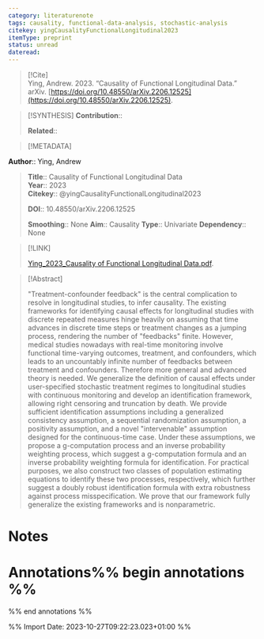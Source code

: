 ```yaml
---
category: literaturenote
tags: causality, functional-data-analysis, stochastic-analysis
citekey: yingCausalityFunctionalLongitudinal2023
itemType: preprint
status: unread  
dateread:  
---
```


> [!Cite]  
> Ying, Andrew. 2023. “Causality of Functional Longitudinal Data.” arXiv. [https://doi.org/10.48550/arXiv.2206.12525](https://doi.org/10.48550/arXiv.2206.12525).

> [!SYNTHESIS] 
>**Contribution**::
>
>**Related**:: 
>

> [!METADATA]  
>
**Author**:: Ying, Andrew<br>
> **Title**:: Causality of Functional Longitudinal Data    
> **Year**:: 2023     
> **Citekey**:: @yingCausalityFunctionalLongitudinal2023    
>    
>    
>     
>    
>    
>     
>    
>**DOI**:: 10.48550/arXiv.2206.12525    
>
>**Smoothing**:: None
>**Aim**:: Causality
>**Type**:: Univariate
>**Dependency**:: None

> [!LINK] 
>
> [Ying_2023_Causality of Functional Longitudinal Data.pdf](file:///Users/steven/Library/CloudStorage/GoogleDrive-steven.golovkine@ul.ie/My%20Drive/bibliography/arXiv/2023/Ying_2023_Causality%20of%20Functional%20Longitudinal%20Data.pdf).

>[!Abstract]
>
>"Treatment-confounder feedback" is the central complication to resolve in longitudinal studies, to infer causality. The existing frameworks for identifying causal effects for longitudinal studies with discrete repeated measures hinge heavily on assuming that time advances in discrete time steps or treatment changes as a jumping process, rendering the number of "feedbacks" finite. However, medical studies nowadays with real-time monitoring involve functional time-varying outcomes, treatment, and confounders, which leads to an uncountably infinite number of feedbacks between treatment and confounders. Therefore more general and advanced theory is needed. We generalize the definition of causal effects under user-specified stochastic treatment regimes to longitudinal studies with continuous monitoring and develop an identification framework, allowing right censoring and truncation by death. We provide sufficient identification assumptions including a generalized consistency assumption, a sequential randomization assumption, a positivity assumption, and a novel "intervenable" assumption designed for the continuous-time case. Under these assumptions, we propose a g-computation process and an inverse probability weighting process, which suggest a g-computation formula and an inverse probability weighting formula for identification. For practical purposes, we also construct two classes of population estimating equations to identify these two processes, respectively, which further suggest a doubly robust identification formula with extra robustness against process misspecification. We prove that our framework fully generalize the existing frameworks and is nonparametric.
>>


# Notes<br>
# Annotations%% begin annotations %%  
 
  
%% end annotations %%

%% Import Date: 2023-10-27T09:22:23.023+01:00 %%
